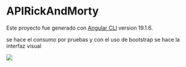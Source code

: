 # APIRickAndMorty

Este proyecto fue generado con [Angular CLI](https://github.com/angular/angular-cli) version 19.1.6.


<p>se hace el consumo por pruebas y con el uso de bootstrap se hace la interfaz visual</p>

<img src="page.png">